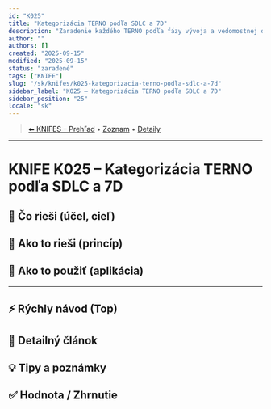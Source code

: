 ```yaml
---
id: "K025"
title: "Kategorizácia TERNO podľa SDLC a 7D"
description: "Zaradenie každého TERNO podľa fázy vývoja a vedomostnej disciplíny"
author: ""
authors: []
created: "2025-09-15"
modified: "2025-09-15"
status: "zaradené"
tags: ["KNIFE"]
slug: "/sk/knifes/k025-kategorizacia-terno-podla-sdlc-a-7d"
sidebar_label: "K025 – Kategorizácia TERNO podľa SDLC a 7D"
sidebar_position: "25"
locale: "sk"
---
```

<!-- body:start -->

<!-- nav:knifes -->
> [⬅ KNIFES – Prehľad](../KNIFEsOverview.md) • [Zoznam](../KNIFE_Overview_List.md) • [Detaily](../KNIFE_Overview_Details.md)
---
# KNIFE K025 – Kategorizácia TERNO podľa SDLC a 7D

## 🎯 Čo rieši (účel, cieľ)

## 🧩 Ako to rieši (princíp)

## 🧪 Ako to použiť (aplikácia)

---

## ⚡ Rýchly návod (Top)

## 📜 Detailný článok

## 💡 Tipy a poznámky

## ✅ Hodnota / Zhrnutie

